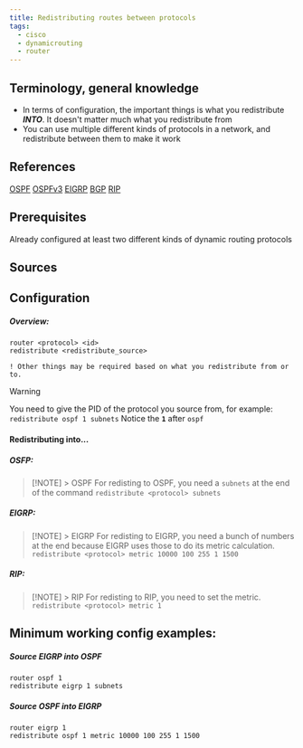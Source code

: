 ```yaml
---
title: Redistributing routes between protocols
tags:
  - cisco
  - dynamicrouting
  - router
---
```

Terminology, general knowledge
---
- In terms of configuration, the important things is what you redistribute ***INTO***. It doesn't matter much what you redistribute from
- You can use multiple different kinds of protocols in a network, and redistribute between them to make it work

References
---
[OSPF](OSPF.md)
[OSPFv3](OSPFv3.md)
[EIGRP](EIGRP.md)
[BGP](BGP.md)
[RIP](RIP.md)

Prerequisites
---
Already configured at least two different kinds of dynamic routing protocols

Sources
---


Configuration
---
##### Overview:
```
router <protocol> <id>
redistribute <redistribute_source>

! Other things may be required based on what you redistribute from or to.
```

>[!WARNING]
> You need to give the PID of the protocol you source from, for example:
> `redistribute ospf 1 subnets`
> Notice the **`1`** after `ospf`

#### Redistributing into...
##### OSFP:

> [!NOTE]  \> OSPF
> For redisting to OSPF, you need a `subnets` at the end of the command
> `redistribute <protocol> subnets`

##### EIGRP:

> [!NOTE]  \> EIGRP
> For redisting to EIGRP, you need a bunch of numbers at the end because EIGRP uses those to do its metric calculation.
> `redistribute <protocol> metric 10000 100 255 1 1500`

##### RIP:

> [!NOTE]  \> RIP
> For redisting to RIP, you need to set the metric.
> `redistribute <protocol> metric 1`


Minimum working config examples:
---
##### Source EIGRP into OSPF
```
router ospf 1
redistribute eigrp 1 subnets
```

##### Source OSPF into EIGRP
```
router eigrp 1
redistribute ospf 1 metric 10000 100 255 1 1500
```